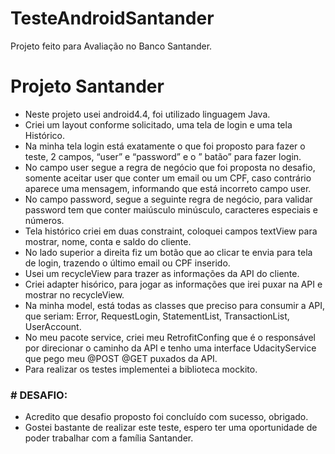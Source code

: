 # TesteAndroidSantander
Projeto feito para Avaliação no Banco Santander.

# Projeto Santander

-	Neste projeto usei android4.4, foi utilizado linguagem Java.
-	Criei um layout conforme solicitado, uma tela de login e uma tela Histórico.
-	Na minha tela login está exatamente o que foi proposto para fazer o teste, 2 campos, “user” e “password” e o ” batão” para fazer login.
-	No campo user segue a regra de negócio que foi proposta no desafio, somente aceitar user que conter um email ou um CPF, caso contrário aparece uma mensagem, informando que está incorreto campo user.
-	No campo password, segue a seguinte regra de negócio, para validar password tem que conter maiúsculo minúsculo, caracteres especiais e números.
-	Tela histórico criei em duas constraint, coloquei campos textView para mostrar, nome, conta e saldo do cliente.
-	No lado superior a direita fiz um botão que ao clicar te envia para tela de login, trazendo o último email ou CPF inserido.
-	Usei um recycleView para trazer as informações da API do cliente.
-	Criei adapter hisórico, para jogar as informações que irei puxar na API e mostrar no recycleView.
-	Na minha model, está todas as classes que preciso para consumir a API, que seriam: Error, RequestLogin, StatementList, TransactionList, UserAccount.
-	No meu pacote service, criei meu RetrofitConfing que é o responsável por direcionar o caminho da API e tenho uma interface UdacityService que pego meu @POST @GET puxados da API.
-	Para realizar os testes implementei a biblioteca mockito.



### # DESAFIO:

-	Acredito que desafio proposto foi concluído com sucesso, obrigado.
- Gostei bastante de realizar este teste, espero ter uma oportunidade de poder trabalhar com a família Santander.
